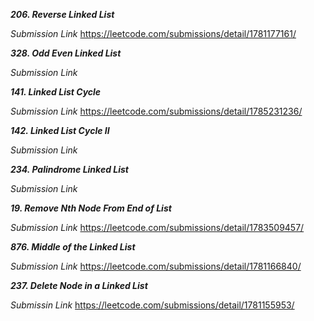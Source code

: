 ***206. Reverse Linked List***

*Submission Link*
https://leetcode.com/submissions/detail/1781177161/



***328. Odd Even Linked List***

*Submission Link*



***141. Linked List Cycle***

*Submission Link*
https://leetcode.com/submissions/detail/1785231236/



***142. Linked List Cycle II***

*Submission Link*



***234. Palindrome Linked List***

*Submission Link*




***19. Remove Nth Node From End of List***

*Submission Link*
https://leetcode.com/submissions/detail/1783509457/



***876. Middle of the Linked List***

*Submission Link*
https://leetcode.com/submissions/detail/1781166840/



***237. Delete Node in a Linked List***

*Submissin Link*
https://leetcode.com/submissions/detail/1781155953/


